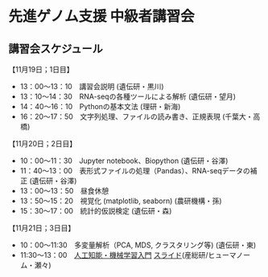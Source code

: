 # 先進ゲノム支援 中級者講習会

## 講習会スケジュール
【11月19日；1日目】  
* 13：00～13：10　講習会説明 (遺伝研・黒川)
* 13：10～14：30　RNA-seqの各種ツールによる解析 (遺伝研・望月) 
* 14：40～16：10　Pythonの基本文法 (理研・新海)
* 16：20～17：50　文字列処理、ファイルの読み書き、正規表現 (千葉大・高橋)

【11月20日；2日目】  
* 10：00～11：30　Jupyter notebook、Biopython (遺伝研・谷澤)
* 11：40〜13：00　表形式ファイルの処理（Pandas）、RNA-seqデータの補正 (遺伝研・谷澤)
* 13：00〜13：50　昼食休憩  
* 13：50〜15：20　視覚化 (matplotlib, seaborn) (農研機構・孫)
* 15：30〜17：00　統計的仮説検定 (遺伝研・森)

【11月21日；3日目】  
* 10：00～11:30　多変量解析（PCA, MDS, クラスタリング等) (遺伝研・東)
* 11:30～13：00　[人工知能・機械学習入門](https://github.com/HumanomeLab/mlcourse) [スライド](https://www.dropbox.com/s/ylg77wjqookgp7z/20181121nig_ml.pdf?dl=0)(産総研/ヒューマノーム・瀬々)
